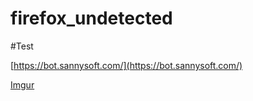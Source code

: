 # firefox_undetected

#Test 

[https://bot.sannysoft.com/](https://bot.sannysoft.com/)

[Imgur](https://imgur.com/c4VcLeH)
